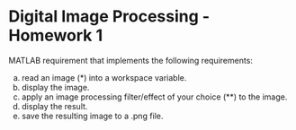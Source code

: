 # Digital Image Processing - Homework 1 
MATLAB requirement that implements the following requirements: 
<ol type="a">
  <li>read an image (*) into a workspace variable.</li>
  <li>display the image.</li>
  <li>apply an image processing filter/effect of your choice (**) to the image.</li>
  <li>display the result.</li>
  <li>save the resulting image to a .png file.</li>
</ol>
